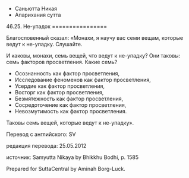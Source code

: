 









* Саньютта Никая
* Апарихания сутта


46\.25\. Не\-упадок
\=\=\=\=\=\=\=\=\=\=\=\=\=\=\=\=



Благословенный сказал: «Монахи, я научу вас семи вещам, которые ведут к не\-упадку\. Слушайте\.


И каковы, монахи, семь вещей, что ведут к не\-упадку? Они таковы: семь факторов просветления\. Какие семь?


* Осознанность как фактор просветления,
* Исследование феноменов как фактор просветления,
* Усердие как фактор просветления,
* Восторг как фактор просветления,
* Безмятежность как фактор просветления,
* Сосредоточение как фактор просветления,
* Невозмутимость как фактор просветления\.


Таковы семь вещей, которые ведут к не\-упадку»\.



Перевод с английского: SV


редакция перевода: 25\.05\.2012


источник: Samyutta Nikaya by Bhikkhu Bodhi, p\. 1585


Prepared for SuttaCentral by Aminah Borg\-Luck\.






